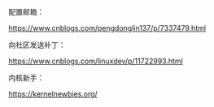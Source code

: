配置邮箱：

https://www.cnblogs.com/pengdonglin137/p/7337479.html



向社区发送补丁：

https://www.cnblogs.com/linuxdev/p/11722993.html



内核新手：

https://kernelnewbies.org/

